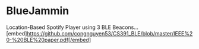 # BlueJammin
Location-Based Spotify Player using 3 BLE Beacons...
[embed]https://github.com/congnguyen53/CS391_BLE/blob/master/IEEE%20-%20BLE%20paper.pdf[/embed]
